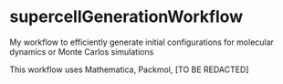 supercellGenerationWorkflow
===========================

My workflow to efficiently generate initial configurations for molecular dynamics or Monte Carlos simulations


This workflow uses Mathematica, Packmol, [TO BE REDACTED]
